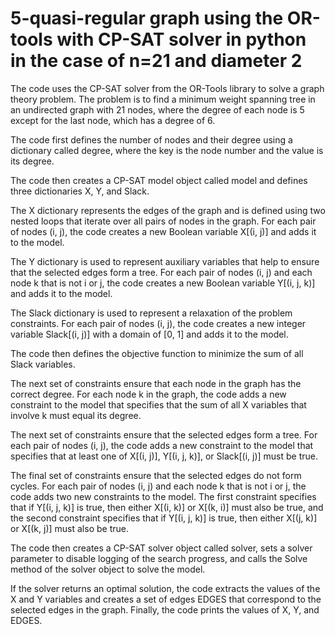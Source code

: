 # 5-quasi-regular graph using the OR-tools with CP-SAT solver in python in the case of  n=21 and diameter 2

The code uses the CP-SAT solver from the OR-Tools library to solve a graph theory problem. The problem is to find a minimum weight spanning tree in an undirected graph with 21 nodes, where the degree of each node is 5 except for the last node, which has a degree of 6.

The code first defines the number of nodes and their degree using a dictionary called degree, where the key is the node number and the value is its degree.

The code then creates a CP-SAT model object called model and defines three dictionaries X, Y, and Slack.

The X dictionary represents the edges of the graph and is defined using two nested loops that iterate over all pairs of nodes in the graph. For each pair of nodes (i, j), the code creates a new Boolean variable X[(i, j)] and adds it to the model.

The Y dictionary is used to represent auxiliary variables that help to ensure that the selected edges form a tree. For each pair of nodes (i, j) and each node k that is not i or j, the code creates a new Boolean variable Y[(i, j, k)] and adds it to the model.

The Slack dictionary is used to represent a relaxation of the problem constraints. For each pair of nodes (i, j), the code creates a new integer variable Slack[(i, j)] with a domain of [0, 1] and adds it to the model.

The code then defines the objective function to minimize the sum of all Slack variables.

The next set of constraints ensure that each node in the graph has the correct degree. For each node k in the graph, the code adds a new constraint to the model that specifies that the sum of all X variables that involve k must equal its degree.

The next set of constraints ensure that the selected edges form a tree. For each pair of nodes (i, j), the code adds a new constraint to the model that specifies that at least one of X[(i, j)], Y[(i, j, k)], or Slack[(i, j)] must be true.

The final set of constraints ensure that the selected edges do not form cycles. For each pair of nodes (i, j) and each node k that is not i or j, the code adds two new constraints to the model. The first constraint specifies that if Y[(i, j, k)] is true, then either X[(i, k)] or X[(k, i)] must also be true, and the second constraint specifies that if Y[(i, j, k)] is true, then either X[(j, k)] or X[(k, j)] must also be true.

The code then creates a CP-SAT solver object called solver, sets a solver parameter to disable logging of the search progress, and calls the Solve method of the solver object to solve the model.

If the solver returns an optimal solution, the code extracts the values of the X and Y variables and creates a set of edges EDGES that correspond to the selected edges in the graph. Finally, the code prints the values of X, Y, and EDGES.
